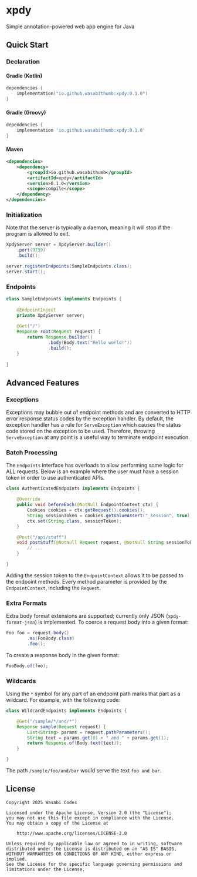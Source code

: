 # xpdy
Simple annotation-powered web app engine for Java

## Quick Start
### Declaration
#### Gradle (Kotlin)
```kotlin
dependencies {
    implementation("io.github.wasabithumb:xpdy:0.1.0")
}
```

#### Gradle (Groovy)
```groovy
dependencies {
    implementation 'io.github.wasabithumb:xpdy:0.1.0'
}
```

#### Maven
```xml
<dependencies>
    <dependency>
        <groupId>io.github.wasabithumb</groupId>
        <artifactId>xpdy</artifactId>
        <version>0.1.0</version>
        <scope>compile</scope>
    </dependency>
</dependencies>
```


### Initialization
Note that the server is typically a daemon, meaning it will stop if the program
is allowed to exit.
```java
XpdyServer server = XpdyServer.builder()
    .port(9739)
    .build();

server.registerEndpoints(SampleEndpoints.class);
server.start();
```

### Endpoints
```java
class SampleEndpoints implements Endpoints {
    
    @EndpointInject
    private XpdyServer server;
    
    @Get("/")
    Response root(Request request) {
        return Response.builder()
                .body(Body.text("Hello world!"))
                .build();
    }
    
}
```

## Advanced Features

### Exceptions
Exceptions may bubble out of endpoint methods and are converted to HTTP error response status codes
by the exception handler. By default, the exception handler has a rule for ``ServeException``
which causes the status code stored on the exception to be used. Therefore, throwing ``ServeException``
at any point is a useful way to terminate endpoint execution.

### Batch Processing
The ``Endpoints`` interface has overloads to allow performing some logic for ALL requests. Below is an
example where the user must have a session token in order to use authenticated APIs.
```java
class AuthenticatedEndpoints implements Endpoints {

    @Override
    public void beforeEach(@NotNull EndpointContext ctx) {
        Cookies cookies = ctx.getRequest().cookies();
        String sessionToken = cookies.getValueAssert("_session", true);
        ctx.set(String.class, sessionToken);
    }

    @Post("/api/stuff")
    void postStuff(@NotNull Request request, @NotNull String sessionToken) {
        // ...
    }

}
```
Adding the session token to the ``EndpointContext`` allows it to be passed to the endpoint methods.
Every method parameter is provided by the ``EndpointContext``, including the ``Request``.

### Extra Formats
Extra body format extensions are supported; currently only JSON (``xpdy-format-json``) is implemented.
To coerce a request body into a given format:
```java
Foo foo = request.body()
        .as(FooBody.class)
        .foo();
```

To create a response body in the given format:
```java
FooBody.of(foo);
```

### Wildcards
Using the ``*`` symbol for any part of an endpoint path marks that part as a wildcard. For example,
with the following code:
```java
class WildcardEndpoints implements Endpoints {

    @Get("/sample/*/and/*")
    Response sample(Request request) {
        List<String> params = request.pathParameters();
        String text = params.get(0) + " and " + params.get(1);
        return Response.of(Body.text(text));
    }

}
```
The path ``/sample/foo/and/bar`` would serve the text ``foo and bar``.

## License
```text
Copyright 2025 Wasabi Codes

Licensed under the Apache License, Version 2.0 (the "License");
you may not use this file except in compliance with the License.
You may obtain a copy of the License at

    http://www.apache.org/licenses/LICENSE-2.0

Unless required by applicable law or agreed to in writing, software
distributed under the License is distributed on an "AS IS" BASIS,
WITHOUT WARRANTIES OR CONDITIONS OF ANY KIND, either express or implied.
See the License for the specific language governing permissions and
limitations under the License.

```